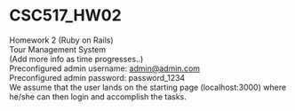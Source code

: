 # CSC517_HW02
Homework 2 (Ruby on Rails) <br />
Tour Management System <br />
(Add more info as time progresses..) <br />
Preconfigured admin username: admin@admin.com <br />
Preconfigured admin password: password_1234 <br />
We assume that the user lands on the starting page (localhost:3000) where he/she can then login and accomplish the tasks. <br />

